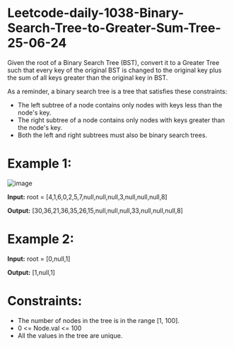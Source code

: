 # Leetcode-daily-1038-Binary-Search-Tree-to-Greater-Sum-Tree-25-06-24
Given the root of a Binary Search Tree (BST), convert it to a Greater Tree such that every key of the original BST is changed to the original key plus the sum of all keys greater than the original key in BST.

As a reminder, a binary search tree is a tree that satisfies these constraints:

- The left subtree of a node contains only nodes with keys less than the node's key.
- The right subtree of a node contains only nodes with keys greater than the node's key.
- Both the left and right subtrees must also be binary search trees.
 

# Example 1:

![image](https://github.com/Ramcharan10122005/Leetcode-daily-1038-Binary-Search-Tree-to-Greater-Sum-Tree-25-06-24/assets/160163532/231e1466-0280-4ddf-8db9-c32f6357843f)

**Input:** root = [4,1,6,0,2,5,7,null,null,null,3,null,null,null,8]

**Output:** [30,36,21,36,35,26,15,null,null,null,33,null,null,null,8]

# Example 2:

**Input:** root = [0,null,1]

**Output:** [1,null,1]
 

# Constraints:

- The number of nodes in the tree is in the range [1, 100].
- 0 <= Node.val <= 100
- All the values in the tree are unique.

